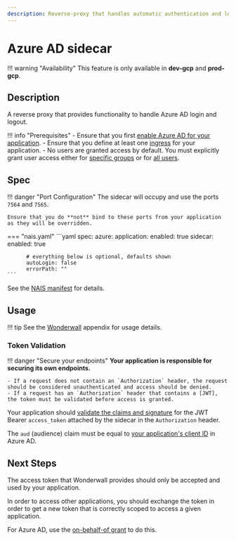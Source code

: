 ```yaml
---
description: Reverse-proxy that handles automatic authentication and login/logout flows for Azure AD.
---
```


# Azure AD sidecar

!!! warning "Availability"
    This feature is only available in **dev-gcp** and **prod-gcp**.

## Description

A reverse proxy that provides functionality to handle Azure AD login and logout.

!!! info "Prerequisites"
    - Ensure that you first [enable Azure AD for your application](configuration.md).
    - Ensure that you define at least one [ingress](../../../nais-application/application.md#ingresses) for your application.
    - No users are granted access by default. You must explicitly grant user access either for [specific groups](access-policy.md#groups) or for [all users](access-policy.md#users).

## Spec

!!! danger "Port Configuration"
    The sidecar will occupy and use the ports `7564` and `7565`.

    Ensure that you do **not** bind to these ports from your application as they will be overridden.

=== "nais.yaml"
    ```yaml
    spec:
      azure:
        application:
          enabled: true
        sidecar:
          enabled: true

          # everything below is optional, defaults shown
          autoLogin: false
          errorPath: ""
    ```

See the [NAIS manifest](../../../nais-application/application.md#azuresidecar) for details.

## Usage

!!! tip
    See the [Wonderwall](../../../appendix/wonderwall.md) appendix for usage details.

### Token Validation

!!! danger "Secure your endpoints"
    **Your application is responsible for securing its own endpoints.**

    - If a request does not contain an `Authorization` header, the request should be considered unauthenticated and access should be denied.
    - If a request has an `Authorization` header that contains a [JWT], the token must be validated before access is granted.

Your application should [validate the claims and signature](../concepts/tokens.md#token-validation)
for the JWT Bearer `access_token` attached by the sidecar in the `Authorization` header.

The `aud` (audience) claim must be equal to [your application's client ID](usage.md#azure_app_client_id) in Azure AD.

## Next Steps

The access token that Wonderwall provides should only be accepted and used by your application.

In order to access other applications, you should exchange the token in order to get a new token that is correctly scoped to access a given application.

For Azure AD, use the [on-behalf-of grant](../concepts/protocols.md#on-behalf-of-grant) to do this.

[JWT]: ../concepts/tokens.md#jwt
